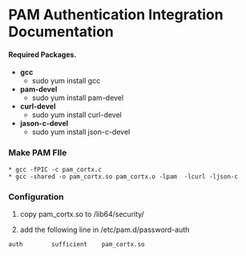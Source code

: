 <!--
CORTX-CSM: CORTX Management web and CLI interface.
Copyright (c) 2020 Seagate Technology LLC and/or its Affiliates
This program is free software: you can redistribute it and/or modify
it under the terms of the GNU Affero General Public License as published
by the Free Software Foundation, either version 3 of the License, or
(at your option) any later version.
This program is distributed in the hope that it will be useful,
but WITHOUT ANY WARRANTY; without even the implied warranty of
MERCHANTABILITY or FITNESS FOR A PARTICULAR PURPOSE. See the
GNU Affero General Public License for more details.
You should have received a copy of the GNU Affero General Public License
along with this program. If not, see <https://www.gnu.org/licenses/>.
For any questions about this software or licensing,
please email opensource@seagate.com or cortx-questions@seagate.com.
-->
# **PAM Authentication Integration Documentation**

#### **Required Packages.**

* **gcc**
    * sudo yum install gcc
* **pam-devel**
	* sudo  yum install pam-devel
* **curl-devel**
	* sudo yum install curl-devel
* **jason-c-devel**
	* sudo yum install json-c-devel

### **Make PAM FIle**
    * gcc -fPIC -c pam_cortx.c
    * gcc -shared -o pam_cortx.so pam_cortx.o -lpam  -lcurl -ljson-c


### **Configuration**

   1.  copy pam_cortx.so to /lib64/security/

   2.  add the following line in /etc/pam.d/password-auth
   ```
   auth        sufficient    pam_cortx.so
   ```

